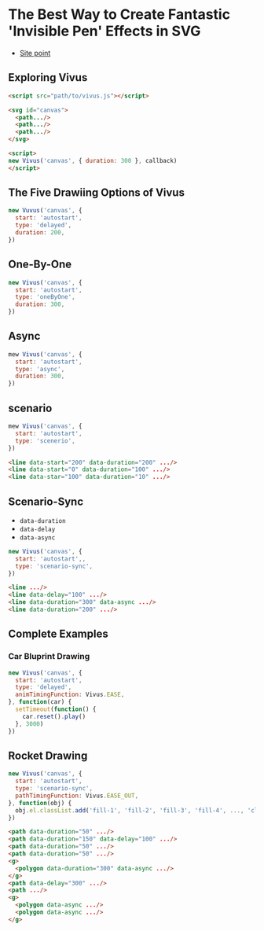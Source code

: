 # The Best Way to Create Fantastic 'Invisible Pen' Effects in SVG
- [Site point](https://www.sitepoint.com/how-to-create-the-invisible-pen-effect-in-svg-using-vivus-js/)

## Exploring Vivus
```html
<script src="path/to/vivus.js"></script>
```

```html
<svg id="canvas">
  <path.../>
  <path.../>
  <path.../>
</svg>

<script>
new Vivus('canvas', { duration: 300 }, callback)
</script>
```

## The Five Drawiing  Options of Vivus

```js
new Vuvus('canvas', {
  start: 'autostart',
  type: 'delayed',
  duration: 200,
})
```
## One-By-One

```js
new Vivus('canvas', {
  start: 'autostart',
  type: 'oneByOne',
  duration: 300,
})
```

## Async

```js
mew Vivus('canvas', {
  start: 'autostart',
  type: 'async',
  duration: 300,
})
```

## scenario

```js
mew Vivus('canvas', {
  start: 'autostart',
  type: 'scenerio',
})
```

```html
<line data-start="200" data-duration="200" .../>
<line data-start="0" data-duration="100" .../>
<line data-star="100" data-duration="10" .../>
```

## Scenario-Sync
- `data-duration`
- `data-delay`
- `data-async`

```js
new Vivus('canvas', {
  start: 'autostart',,
  type: 'scenario-sync',
})
```

```html
<line .../>
<line data-delay="100" .../>
<line data-duration="300" data-async .../>
<line data-duration="200" .../>
```

## Complete Examples
### Car Bluprint Drawing

```js
new Vivus('canvas', {
  start: 'autostart',
  type: 'delayed',
  animTimingFunction: Vivus.EASE,
}, function(car) {
  setTimeout(function() {
    car.reset().play()
  }, 3000)
})
```


## Rocket Drawing

```js
new Vivus('canvas', {
  start: 'autostart',
  type: 'scenario-sync',
  pathTimingFunction: Vivus.EASE_OUT,
}, function(obj) {
  obj.el.classList.add('fill-1', 'fill-2', 'fill-3', 'fill-4', ..., 'clear-stroke')
})
```

```html
<path data-duration="50" .../>
<path data-duration="150" data-delay="100" .../>
<path data-duration="50" .../>
<path data-duration="50" .../>
<g>
  <polygon data-duration="300" data-async .../>
</g>
<path data-delay="300" .../>
<path .../>
<g>
  <polygon data-async .../>
  <polygon data-async .../>
</g>
```
